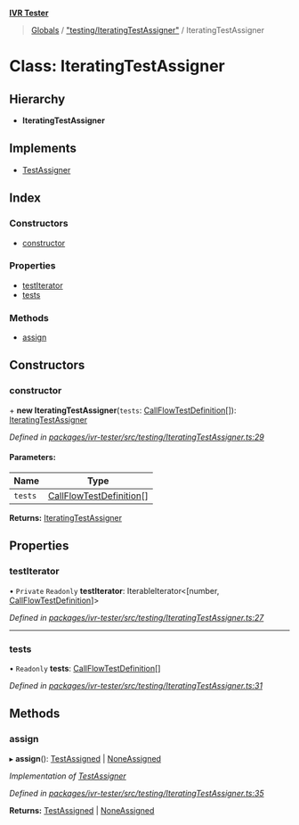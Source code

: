 **[IVR Tester](../README.md)**

> [Globals](../README.md) / ["testing/IteratingTestAssigner"](../modules/_testing_iteratingtestassigner_.md) / IteratingTestAssigner

# Class: IteratingTestAssigner

## Hierarchy

* **IteratingTestAssigner**

## Implements

* [TestAssigner](../interfaces/_testing_iteratingtestassigner_.testassigner.md)

## Index

### Constructors

* [constructor](_testing_iteratingtestassigner_.iteratingtestassigner.md#constructor)

### Properties

* [testIterator](_testing_iteratingtestassigner_.iteratingtestassigner.md#testiterator)
* [tests](_testing_iteratingtestassigner_.iteratingtestassigner.md#tests)

### Methods

* [assign](_testing_iteratingtestassigner_.iteratingtestassigner.md#assign)

## Constructors

### constructor

\+ **new IteratingTestAssigner**(`tests`: [CallFlowTestDefinition](../interfaces/_testing_test_callflowtestdefinition_.callflowtestdefinition.md)[]): [IteratingTestAssigner](_testing_iteratingtestassigner_.iteratingtestassigner.md)

*Defined in [packages/ivr-tester/src/testing/IteratingTestAssigner.ts:29](https://github.com/SketchingDev/ivr-tester/blob/e17074e/packages/ivr-tester/src/testing/IteratingTestAssigner.ts#L29)*

#### Parameters:

Name | Type |
------ | ------ |
`tests` | [CallFlowTestDefinition](../interfaces/_testing_test_callflowtestdefinition_.callflowtestdefinition.md)[] |

**Returns:** [IteratingTestAssigner](_testing_iteratingtestassigner_.iteratingtestassigner.md)

## Properties

### testIterator

• `Private` `Readonly` **testIterator**: IterableIterator\<[number, [CallFlowTestDefinition](../interfaces/_testing_test_callflowtestdefinition_.callflowtestdefinition.md)]>

*Defined in [packages/ivr-tester/src/testing/IteratingTestAssigner.ts:27](https://github.com/SketchingDev/ivr-tester/blob/e17074e/packages/ivr-tester/src/testing/IteratingTestAssigner.ts#L27)*

___

### tests

• `Readonly` **tests**: [CallFlowTestDefinition](../interfaces/_testing_test_callflowtestdefinition_.callflowtestdefinition.md)[]

*Defined in [packages/ivr-tester/src/testing/IteratingTestAssigner.ts:31](https://github.com/SketchingDev/ivr-tester/blob/e17074e/packages/ivr-tester/src/testing/IteratingTestAssigner.ts#L31)*

## Methods

### assign

▸ **assign**(): [TestAssigned](../interfaces/_testing_iteratingtestassigner_.testassigned.md) \| [NoneAssigned](../interfaces/_testing_iteratingtestassigner_.noneassigned.md)

*Implementation of [TestAssigner](../interfaces/_testing_iteratingtestassigner_.testassigner.md)*

*Defined in [packages/ivr-tester/src/testing/IteratingTestAssigner.ts:35](https://github.com/SketchingDev/ivr-tester/blob/e17074e/packages/ivr-tester/src/testing/IteratingTestAssigner.ts#L35)*

**Returns:** [TestAssigned](../interfaces/_testing_iteratingtestassigner_.testassigned.md) \| [NoneAssigned](../interfaces/_testing_iteratingtestassigner_.noneassigned.md)
